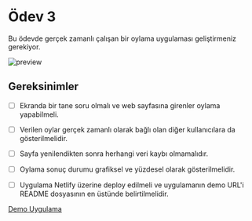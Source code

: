 # Ödev 3

Bu ödevde gerçek zamanlı çalışan bir oylama uygulaması geliştirmeniz gerekiyor.

![preview](./figures/preview.png)


## Gereksinimler

- [ ] Ekranda bir tane soru olmalı ve web sayfasına girenler oylama yapabilmeli.
- [ ] Verilen oylar gerçek zamanlı olarak bağlı olan diğer kullanıcılara da gösterilmelidir.
- [ ] Sayfa yenilendikten sonra herhangi veri kaybı olmamalıdır.
- [ ] Oylama sonuç durumu grafiksel ve yüzdesel olarak gösterilmelidir.
- [ ] Uygulama Netlify üzerine deploy edilmeli ve uygulamanın demo URL'i README dosyasının en üstünde belirtilmelidir.


[Demo Uygulama](https://www.youtube.com/watch?v=M0s6DLpcSn0)